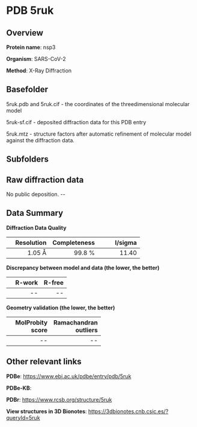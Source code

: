 # PDB 5ruk

## Overview

**Protein name**: nsp3

**Organism**: SARS-CoV-2

**Method**: X-Ray Diffraction



## Basefolder

5ruk.pdb and 5ruk.cif - the coordinates of the threedimensional molecular model

5ruk-sf.cif - deposited diffraction data for this PDB entry

5ruk.mtz - structure factors after automatic refinement of molecular model against the diffraction data.

## Subfolders









## Raw diffraction data

No public deposition. --<br> 

## Data Summary
**Diffraction Data Quality**

|   | Resolution | Completeness| I/sigma |
|---|-------------:|----------------:|--------------:|
|   |1.05 Å|99.8  %|<img width=50/>11.40|

**Discrepancy between model and data (the lower, the better)**

|   | **R-work**| **R-free**   
|---|-------------:|----------------:|           
||--|--|

**Geometry validation (the lower, the better)**

|   |**MolProbity<br>score**| **Ramachandran<br>outliers** 
|---|-------------:|----------------:|
||--|--|

 

 



## Other relevant links 
**PDBe**:  https://www.ebi.ac.uk/pdbe/entry/pdb/5ruk

**PDBe-KB**:  
 
**PDBr**: https://www.rcsb.org/structure/5ruk 

**View structures in 3D Bionotes**: https://3dbionotes.cnb.csic.es/?queryId=5ruk

